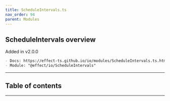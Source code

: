 ```yaml
---
title: ScheduleIntervals.ts
nav_order: 94
parent: Modules
---
```


## ScheduleIntervals overview

Added in v2.0.0

```md
- Docs: https://effect-ts.github.io/io/modules/ScheduleIntervals.ts.html
- Module: "@effect/io/ScheduleIntervals"
```

---

<h2 class="text-delta">Table of contents</h2>

---
